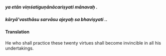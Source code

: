 ##### ya etān viṃśatiguṇānācariṣyati mānavaḥ .
##### kāryā'vasthāsu sarvāsu ajeyaḥ sa bhaviṣyati ..

#### Translation

He who shall practice these twenty virtues shall become invincible in all his undertakings.